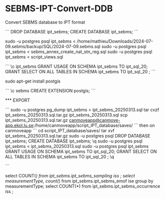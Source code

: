 # SEBMS-IPT-Convert-DDB
Convert SEBMS database to IPT format

´´´
DROP DATABASE ipt_sebms;
CREATE DATABASE ipt_sebms;
´´´

sudo -u postgres psql ipt_sebms < /home/mathieu/Downloads/2024-07-09.sebms/backup/SQL/2024-07-09.sebms.sql 
sudo -u postgres psql ipt_sebms < sebms_annex_create_nat_stn_reg.sql
sudo -u postgres psql ipt_sebms < script_views.sql


´´´
\c ipt_sebms
GRANT USAGE ON SCHEMA ipt_sebms TO ipt_sql_20;
GRANT SELECT ON ALL TABLES IN SCHEMA ipt_sebms TO ipt_sql_20 ;
´´´


sudo apt-get install postgis

´´´
\c sebms
CREATE EXTENSION postgis;
´´´



*** EXPORT

´´´
sudo -u postgres pg_dump ipt_sebms  > ipt_sebms_20250313.sql
tar cvzf ipt_sebms_20250313.sql.tar.gz ipt_sebms_20250313.sql
scp ipt_sebms_20250313.sql.tar.gz  canmoveapp@canmove-app.ekol.lu.se:/home/canmoveapp/script_IPT_database/saves/
´´´
then on canmoveapp
´´´
cd script_IPT_database/saves/
tar xvf ipt_sebms_20250313.sql.tar.gz
sudo -u postgres psql
DROP DATABASE ipt_sebms;
CREATE DATABASE ipt_sebms;
\q
sudo -u postgres psql ipt_sebms < ipt_sebms_20250313.sql
sudo -u postgres psql ipt_sebms
GRANT USAGE ON SCHEMA ipt_sebms TO ipt_sql_20;
GRANT SELECT ON ALL TABLES IN SCHEMA ipt_sebms TO ipt_sql_20 ;
\q


´´´


select COUNT(*) from ipt_sebms.ipt_sebms_sampling iss ;
select measurementType, count(*) from ipt_sebms.ipt_sebms_emof ise group by measurementType;
select COUNT(*) from ipt_sebms.ipt_sebms_occurrence iss ;


